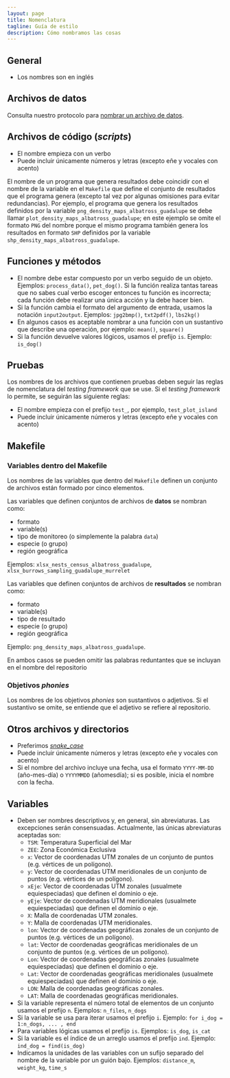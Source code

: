 ```yaml
---
layout: page
title: Nomenclatura
tagline: Guía de estilo
description: Cómo nombramos las cosas
---
```


## General

- Los nombres son en inglés

## Archivos de datos

Consulta nuestro protocolo para [nombrar un archivo de
datos](../protocolo_basico/nomenclatura.html).

## Archivos de código (_scripts_)

- El nombre empieza con un verbo
- Puede incluir únicamente números y letras (excepto eñe y vocales con acento)

El nombre de un programa que genera resultados debe coincidir con el nombre de la variable en el
`Makefile` que define el conjunto de resultados que el programa genera (excepto tal vez por algunas
omisiones para evitar redundancias). Por ejemplo, el programa que genera los resultados definidos
por la variable `png_density_maps_albatross_guadalupe` se debe llamar
`plot_density_maps_albatross_guadalupe`; en este ejemplo se omite el formato `PNG` del nombre porque
el mismo programa también genera los resultados en formato `SHP` definidos por la variable
`shp_density_maps_albatross_guadalupe`.

## Funciones y métodos

- El nombre debe estar compuesto por un verbo seguido de un objeto. Ejemplos: `process_data()`,
  `pet_dog()`. Si la función realiza tantas tareas que no sabes cual verbo escoger entonces tu
  función es incorrecta; cada función debe realizar una única acción y la debe hacer bien.
- Si la función cambia el formato del argumento de entrada, usamos la notación `input2output`.
  Ejemplos: `jpg2bmp()`, `txt2pdf()`, `lbs2kg()`
- En algunos casos es aceptable nombrar a una función con un sustantivo que describe una operación,
  por ejemplo: `mean()`, `square()`
- Si la función devuelve valores lógicos, usamos el prefijo `is`. Ejemplo: `is_dog()`

## Pruebas

Los nombres de los archivos que contienen pruebas deben seguir las reglas de nomenclatura del
_testing framework_ que se use. Si el _testing framework_ lo permite, se seguirán las siguiente
reglas:

- El nombre empieza con el prefijo `test_`, por ejemplo, `test_plot_island`
- Puede incluir únicamente números y letras (excepto eñe y vocales con acento)

## Makefile

### Variables dentro del Makefile

Los nombres de las variables que dentro del `Makefile` definen un conjunto de archivos están formado
por cinco elementos.

Las variables que definen conjuntos de archivos de **datos** se nombran como:

- formato
- variable(s)
- tipo de monitoreo (o simplemente la palabra `data`)
- especie (o grupo)
- región geográfica

Ejemplos: `xlsx_nests_census_albatross_guadalupe`, `xlsx_burrows_sampling_guadalupe_murrelet`

Las variables que definen conjuntos de archivos de **resultados** se nombran como:

- formato
- variable(s)
- tipo de resultado
- especie (o grupo)
- región geográfica

Ejemplo: `png_density_maps_albatross_guadalupe`.

En ambos casos se pueden omitir las palabras reduntantes que se incluyan en el nombre del
repositorio

### Objetivos _phonies_

Los nombres de los objetivos _phonies_ son sustantivos o adjetivos. Si el sustantivo se omite, se
entiende que el adjetivo se refiere al repositorio.

## Otros archivos y directorios

- Preferimos [_snake_case_](https://en.wikipedia.org/wiki/Snake_case)
- Puede incluir únicamente números y letras (excepto eñe y vocales con acento)
- Si el nombre del archivo incluye una fecha, usa el formato `YYYY-MM-DD` (año-mes-día) o `YYYYMMDD`
  (añomesdía); si es posible, inicia el nombre con la fecha.

## Variables

- Deben ser nombres descriptivos y, en general, sin abreviaturas. Las excepciones serán
  consensuadas. Actualmente, las únicas abreviaturas aceptadas son:
    - `TSM`: Temperatura Superficial del Mar
    - `ZEE`: Zona Económica Exclusiva
    - `x`: Vector de coordenadas UTM zonales de un conjunto de puntos (e.g. vértices de un polígono).
    - `y`: Vector de coordenadas UTM meridionales de un conjunto de puntos (e.g. vértices de un polígono).
    - `xEje`: Vector de coordenadas UTM zonales (usualmete equiespeciadas) que definen el dominio o
      eje.
    - `yEje`: Vector de coordenadas UTM meridionales (usualmete equiespeciadas) que definen el
      dominio o eje.
    - `X`: Malla de coordenadas UTM zonales.
    - `Y`: Malla de coordenadas UTM meridionales.
    - `lon`: Vector de coordenadas geográficas zonales de un conjunto de puntos (e.g. vértices de un
      polígono).
    - `lat`: Vector de coordenadas geográficas meridionales de un conjunto de puntos (e.g. vértices de un
      polígono).
    - `Lon`: Vector de coordenadas geográficas zonales (usualmete equiespeciadas) que definen el
      dominio o eje.
    - `Lat`: Vector de coordenadas geográficas meridionales (usualmete equiespeciadas) que definen
      el dominio o eje.
    - `LON`: Malla de coordenadas geográficas zonales.
    - `LAT`: Malla de coordenadas geográficas meridionales.
- Si la variable representa el número total de elementos de un conjunto usamos el prefijo `n`.
  Ejemplos: `n_files`, `n_dogs`
- Si la variable se usa para iterar usamos el prefijo `i`. Ejemplo: `for i_dog = 1:n_dogs, ... ,
  end`
- Para variables lógicas usamos el prefijo `is`. Ejemplos: `is_dog`, `is_cat`
- Si la variable es el índice de un arreglo usamos el prefijo `ind`. Ejemplo: `ind_dog =
  find(is_dog)`
- Indicamos la unidades de las variables con un sufijo separado del nombre de la variable por un
  guión bajo. Ejemplos: `distance_m`, `weight_kg`, `time_s`
